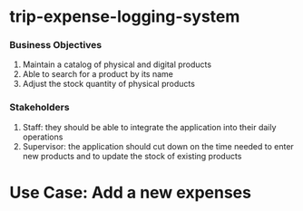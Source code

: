 # trip-expense-logging-system

### Business Objectives

1.  Maintain a catalog of physical and digital products
2. Able to search for a product by its name
3. Adjust the stock quantity of physical products

### Stakeholders

1. Staff: they should be able to integrate the application into their daily operations
2. Supervisor: the application should cut down on the time needed to enter new products and to update the stock of existing products

# Use Case: Add a new expenses
